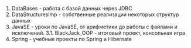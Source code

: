 1. DataBases - работа с базой данных через JDBC
2. DataStructuresImp - собственные реализации некоторых структур данных
3. JavaSE - уроки по JavaSE, от арифметики до работы с файлами и исключений. 
    3.1. BlackJack_OOP - итоговый проект, консольная игра
4. Spring - учебные проекты по Spring и Hibernate
